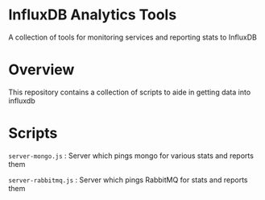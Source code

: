 # InfluxDB Analytics Tools
A collection of tools for monitoring services and reporting stats to InfluxDB

# Overview
This repository contains a collection of scripts to aide in getting data into influxdb

# Scripts
`server-mongo.js` : Server which pings mongo for various stats and reports them

`server-rabbitmq.js` : Server which pings RabbitMQ for stats and reports them
